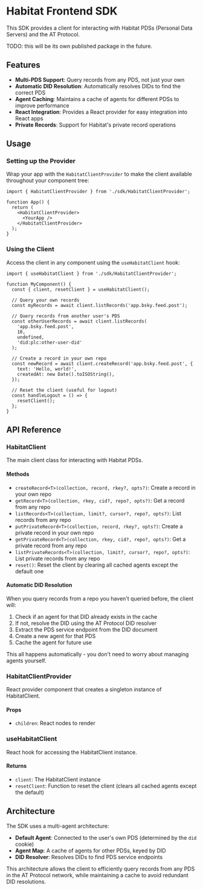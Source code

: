 # Habitat Frontend SDK

This SDK provides a client for interacting with Habitat PDSs (Personal Data Servers) and the AT Protocol.

TODO: this will be its own published package in the future.

## Features

- **Multi-PDS Support**: Query records from any PDS, not just your own
- **Automatic DID Resolution**: Automatically resolves DIDs to find the correct PDS
- **Agent Caching**: Maintains a cache of agents for different PDSs to improve performance
- **React Integration**: Provides a React provider for easy integration into React apps
- **Private Records**: Support for Habitat's private record operations

## Usage

### Setting up the Provider

Wrap your app with the `HabitatClientProvider` to make the client available throughout your component tree:

```tsx
import { HabitatClientProvider } from './sdk/HabitatClientProvider';

function App() {
  return (
    <HabitatClientProvider>
      <YourApp />
    </HabitatClientProvider>
  );
}
```

### Using the Client

Access the client in any component using the `useHabitatClient` hook:

```tsx
import { useHabitatClient } from './sdk/HabitatClientProvider';

function MyComponent() {
  const { client, resetClient } = useHabitatClient();

  // Query your own records
  const myRecords = await client.listRecords('app.bsky.feed.post');

  // Query records from another user's PDS
  const otherUserRecords = await client.listRecords(
    'app.bsky.feed.post',
    10,
    undefined,
    'did:plc:other-user-did'
  );

  // Create a record in your own repo
  const newRecord = await client.createRecord('app.bsky.feed.post', {
    text: 'Hello, world!',
    createdAt: new Date().toISOString(),
  });

  // Reset the client (useful for logout)
  const handleLogout = () => {
    resetClient();
  };
}
```

## API Reference

### HabitatClient

The main client class for interacting with Habitat PDSs.

#### Methods

- `createRecord<T>(collection, record, rkey?, opts?)`: Create a record in your own repo
- `getRecord<T>(collection, rkey, cid?, repo?, opts?)`: Get a record from any repo
- `listRecords<T>(collection, limit?, cursor?, repo?, opts?)`: List records from any repo
- `putPrivateRecord<T>(collection, record, rkey?, opts?)`: Create a private record in your own repo
- `getPrivateRecord<T>(collection, rkey, cid?, repo?, opts?)`: Get a private record from any repo
- `listPrivateRecords<T>(collection, limit?, cursor?, repo?, opts?)`: List private records from any repo
- `reset()`: Reset the client by clearing all cached agents except the default one

#### Automatic DID Resolution

When you query records from a repo you haven't queried before, the client will:
1. Check if an agent for that DID already exists in the cache
2. If not, resolve the DID using the AT Protocol DID resolver
3. Extract the PDS service endpoint from the DID document
4. Create a new agent for that PDS
5. Cache the agent for future use

This all happens automatically - you don't need to worry about managing agents yourself.

### HabitatClientProvider

React provider component that creates a singleton instance of HabitatClient.

#### Props

- `children`: React nodes to render

### useHabitatClient

React hook for accessing the HabitatClient instance.

#### Returns

- `client`: The HabitatClient instance
- `resetClient`: Function to reset the client (clears all cached agents except the default)

## Architecture

The SDK uses a multi-agent architecture:

- **Default Agent**: Connected to the user's own PDS (determined by the `did` cookie)
- **Agent Map**: A cache of agents for other PDSs, keyed by DID
- **DID Resolver**: Resolves DIDs to find PDS service endpoints

This architecture allows the client to efficiently query records from any PDS in the AT Protocol network, while maintaining a cache to avoid redundant DID resolutions.